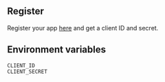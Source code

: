 ## Register
Register your app [here](https://dev.fitbit.com/apps) and get a client ID and secret.

## Environment variables
```
CLIENT_ID
CLIENT_SECRET
```